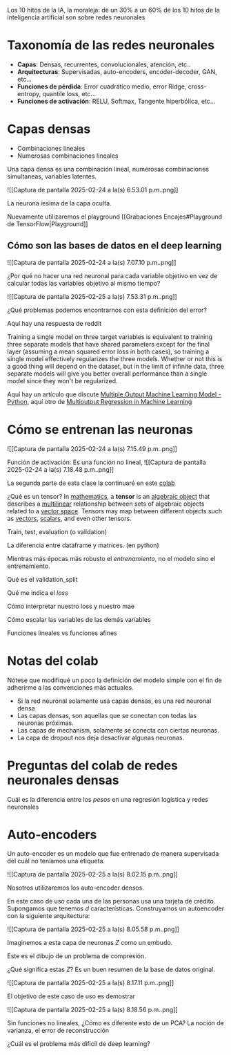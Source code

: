 Los 10 hitos de la IA, la moraleja: de un 30% a un 60% de los 10 hitos de la inteligencia artificial son sobre redes neuronales

# Taxonomía de las redes neuronales

- **Capas**: Densas, recurrentes, convolucionales, atención, etc..
- **Arquitecturas**: Supervisadas, auto-encoders, encoder-decoder, GAN, etc...
- **Funciones de pérdida**: Error cuadrático medio, error Ridge, cross-entropy, quantile loss, etc...
- **Funciones de activación**: RELU, Softmax, Tangente hiperbólica, etc...
# Capas densas

- Combinaciones lineales
- Numerosas combinaciones lineales

Una capa densa es una combinación lineal, numerosas combinaciones simultaneas, variables latentes. 

![[Captura de pantalla 2025-02-24 a la(s) 6.53.01 p.m..png]]

La neurona *i*esima de la capa oculta.

Nuevamente utilizaremos el playground [[Grabaciones Encajes#Playground de TensorFlow|Playground]] 

## Cómo son las bases de datos en el deep learning

![[Captura de pantalla 2025-02-24 a la(s) 7.07.10 p.m..png]]

¿Por qué no hacer una red neuronal para cada variable objetivo en vez de calcular todas las variables objetivo al mismo tiempo? 

![[Captura de pantalla 2025-02-25 a la(s) 7.53.31 p.m..png]]

¿Qué problemas podemos encontrarnos con esta definición del error?

Aquí hay una respuesta de reddit 

Training a single model on three target variables is equivalent to training three separate models that have shared parameters except for the final layer (assuming a mean squared error loss in both cases), so training a single model effectively regularizes the three models. Whether or not this is a good thing will depend on the dataset, but in the limit of infinite data, three separate models will give you better overall performance than a single model since they won't be regularized.

Aquí hay un artículo que discute [Multiple Output Machine Learning Model - Python,](https://stackoverflow.com/questions/58702812/multiple-output-machine-learning-model-python) aquí otro de [Multioutput Regression in Machine Learning](https://www.geeksforgeeks.org/multioutput-regression-in-machine-learning/) 
# Cómo se entrenan las neuronas

![[Captura de pantalla 2025-02-24 a la(s) 7.15.49 p.m..png]]

Función de activación: Es una función no lineal,  ![[Captura de pantalla 2025-02-24 a la(s) 7.18.48 p.m..png]]

La segunda parte de esta clase la continuaré en este [colab](https://colab.research.google.com/github/OliverRiemann/DeepLearning_Bourbaki/blob/main/Semana%201/Introducci%C3%B3n_redes_neuronales.ipynb#scrollTo=UUl3Pdn8wUoV) 

¿Qué es un tensor? 
In [mathematics](https://en.wikipedia.org/wiki/Mathematics "Mathematics"), a **tensor** is an [algebraic object](https://en.wikipedia.org/wiki/Mathematical_object "Mathematical object") that describes a [multilinear](https://en.wikipedia.org/wiki/Multilinear_map "Multilinear map") relationship between sets of algebraic objects related to a [vector space](https://en.wikipedia.org/wiki/Vector_space "Vector space"). Tensors may map between different objects such as [vectors](https://en.wikipedia.org/wiki/Vector_\(mathematics_and_physics\) "Vector (mathematics and physics)"), [scalars](https://en.wikipedia.org/wiki/Scalar_\(mathematics\) "Scalar (mathematics)"), and even other tensors.

Train, test, evaluation (o validation)

La diferencia entre dataframe y matrices. (en python)

Mientras más épocas más robusto el *entrenamiento*, no el modelo sino el entrenamiento.

Qué es el validation_split

Qué me indica el *loss* 

Cómo interpretar nuestro loss y nuestro mae

Cómo escalar las variables de las demás variables

Funciones lineales vs funciones afines
# Notas del colab

Nótese que modifiqué un poco la definición del modelo simple con el fin de adherirme a las convenciones más actuales. 

- Si la red neuronal solamente usa capas densas, es una red neuronal densa
- Las capas densas, son aquellas que se conectan con todas las neuronas próximas.
- Las capas de mechanism, solamente se conecta con ciertas neuronas.
- La capa de dropout nos deja desactivar algunas neuronas.

# Preguntas del colab de redes neuronales densas

Cuál es la diferencia entre los *pesos* en una regresión logística y redes neuronales

# Auto-encoders

Un auto-encoder es un modelo que fue entrenado de manera supervisada del cuál no teníamos una etiqueta. 

![[Captura de pantalla 2025-02-25 a la(s) 8.02.15 p.m..png]]

Nosotros utilizaremos los auto-encoder densos. 

En este caso de uso cada una de las personas usa una tarjeta de crédito. Supongamos que tenemos $d$ características. Construyamos un autoencoder con la siguiente arquitectura: 

![[Captura de pantalla 2025-02-25 a la(s) 8.05.58 p.m..png]]

Imaginemos a esta capa de neuronas $Z$ como un embudo. 

Este es el dibujo de un problema de compresión. 

¿Qué significa estas $Z$? Es un buen resumen de la base de datos original.

![[Captura de pantalla 2025-02-25 a la(s) 8.17.11 p.m..png]]

El objetivo de este caso de uso es demostrar 

![[Captura de pantalla 2025-02-25 a la(s) 8.18.56 p.m..png]]

Sin funciones no lineales, ¿Cómo es diferente esto de un PCA? La noción de varianza, el error de reconstrucción 

¿Cuál es el problema más dificil de deep learning?
